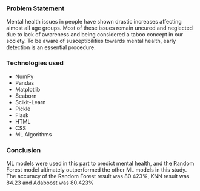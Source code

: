 ### Problem Statement

Mental health issues in people have shown drastic increases affecting almost all age groups. Most of these issues remain uncured and neglected due to lack of awareness and being considered a taboo concept in our society. To be aware of susceptibilities towards mental health, early detection is an essential procedure.

### Technologies used

- NumPy
- Pandas
- Matplotlib
- Seaborn
- Scikit-Learn
- Pickle
- Flask
- HTML
- CSS
- ML Algorithms

### Conclusion

ML models were used in this part to predict mental health, and the Random Forest model ultimately outperformed the other ML models in this study. The accuracy of the Random Forest result was 80.423%, KNN result was 84.23 and Adaboost was 80.423%
